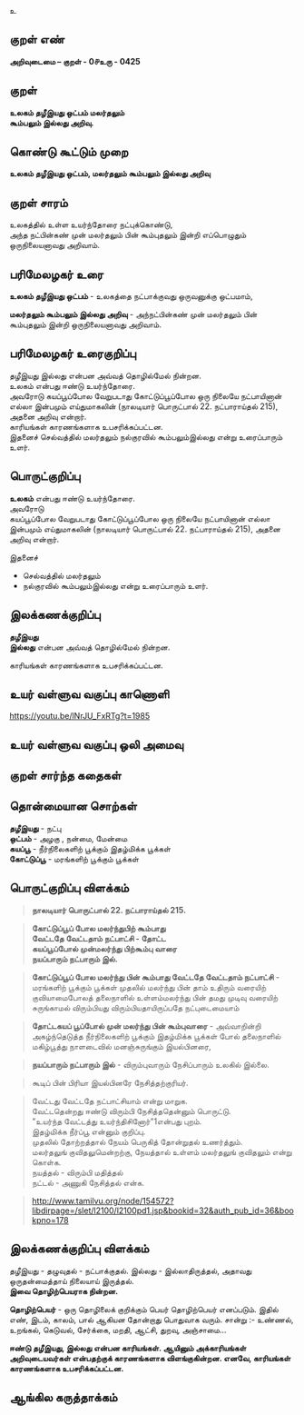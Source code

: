 உ

## குறள் எண் 

**அறிவுடைமை – குறள் - 0௪உரு - 0425**  

## குறள் 

**உலகம் தழீஇயது ஒட்பம் மலர்தலும்  
கூம்பலும் இல்லது அறிவு.**

## கொண்டு கூட்டும் முறை

**உலகம் தழீஇயது ஒட்பம், மலர்தலும் கூம்பலும் இல்லது அறிவு**

## குறள் சாரம் 

உலகத்தில் உள்ள உயர்ந்தோரை நட்புக்கொண்டு,  
அந்த நட்பின்கண் முன் மலர்தலும் பின் கூம்புதலும் இன்றி எப்பொழுதும் ஒருநிலையனாவது அறிவாம்.  
  
## பரிமேலழகர் உரை

**உலகம் தழீஇயது ஒட்பம்** - உலகத்தை நட்பாக்குவது ஒருவனுக்கு ஒட்பமாம்,  

**மலர்தலும் கூம்பலும் இல்லது அறிவு** - அந்நட்பின்கண் முன் மலர்தலும் பின் கூம்புதலும் இன்றி ஒருநிலையனாவது அறிவாம்.  
  
## பரிமேலழகர் உரைகுறிப்பு   

தழீஇயது இல்லது என்பன அவ்வத் தொழில்மேல் நின்றன.  
உலகம் என்பது ஈண்டு உயர்ந்தோரை.  
அவரோடு கயப்பூப்போல வேறுபடாது கோட்டுப்பூப்போல ஒரு நிலையே நட்பாயினான் எல்லா இன்பமும் எய்துமாகலின் (நாலடியார் பொருட்பால் 22. நட்பாராய்தல் 215), அதனை அறிவு என்றார்.  
காரியங்கள் காரணங்களாக உபசரிக்கப்பட்டன.  
இதனைச் செல்வத்தில் மலர்தலும் நல்குரவில் கூம்பலும்இல்லது என்று உரைப்பாரும் உளர்.    

## பொருட்குறிப்பு 

**உலகம்** என்பது ஈண்டு உயர்ந்தோரை.  
அவரோடு   
கயப்பூப்போல வேறுபடாது கோட்டுப்பூப்போல ஒரு நிலையே நட்பாயினான் எல்லா இன்பமும் எய்துமாகலின் (நாலடியார் பொருட்பால் 22. நட்பாராய்தல் 215), அதனை அறிவு என்றார்.  

இதனைச்  
* செல்வத்தில் மலர்தலும்  
* நல்குரவில் கூம்பலும்இல்லது என்று உரைப்பாரும் உளர்.  

## இலக்கணக்குறிப்பு  

**தழீஇயது**  
**இல்லது** என்பன அவ்வத் தொழில்மேல் நின்றன.  

காரியங்கள் காரணங்களாக உபசரிக்கப்பட்டன. 

## உயர் வள்ளுவ வகுப்பு காணொளி

https://youtu.be/lNrJU_FxRTg?t=1985

## உயர் வள்ளுவ வகுப்பு ஒலி அமைவு 

 
## குறள் சார்ந்த கதைகள் 


## தொன்மையான சொற்கள்

**தழீஇயது** - நட்பு  
**ஒட்பம்** -   அழகு , நன்மை, மேன்மை     
**கயப்பூ** -  நீர்நிலைகளிற் பூக்கும் இதழ்மிக்க பூக்கள்  
**கோட்டுப்பூ** -  மரங்களிற் பூக்கும் பூக்கள்   

## பொருட்குறிப்பு விளக்கம்

>**நாலடியார் பொருட்பால் 22. நட்பாராய்தல் 215.**  

>**கோட்டுப்பூப் போல மலர்ந்துபிற் கூம்பாது  
>வேட்டதே வேட்டதாம் நட்பாட்சி - தோட்ட  
>கயப்பூப்போல் முன்மலர்ந்து பிற்கூம்பு வாரை  
>நயப்பாரும் நட்பாரும் இல்.**

>**கோட்டுப்பூப் போல மலர்ந்து பின் கூம்பாது வேட்டதே வேட்டதாம் நட்பாட்சி** - மரங்களிற் பூக்கும் பூக்கள் முதலில் மலர்ந்து பின் தாம் உதிரும் வரையிற் குவியாமைபோலத் தலைநாளில் உள்ளம்மலர்ந்து பின் தமது முடிவு வரையிற் சுருங்காமல் விரும்பியது விரும்பியதாயிருப்பதே நட்புடைமையாம்  

>**தோட்டகயப் பூப்போல் முன் மலர்ந்து பின் கூம்புவாரை** - அவ்வாறின்றி அகழ்ந்தெடுத்த நீர்நிலைகளிற் பூக்கும் இதழ்மிக்க பூக்கள் போல் தலைநாளில் மகிழ்பூத்து நாளடைவில் மனஞ்சுருங்கும் இயல்பினரை,  

>**நயப்பாரும் நட்பாரும் இல்** - விரும்புவாரும் நேசிப்பாரும் உலகில் இல்லை.

>கூடிப் பின் பிரியா இயல்பினரே நேசித்தற்குரியர்.

>வேட்டது வேட்டதே நட்பாட்சியாம் என்று மாறுக.  
>வேட்டதென்றது ஈண்டு விரும்பி நேசித்ததென்னும் பொருட்டு.  
>"உயர்ந்த வேட்டத்து உயர்ந்திசினோர்"1என்பது புறம்.  
>இதழ்மிக்க நீர்ப்பூ என்னும் குறிப்பு.  
>முதலில் தோற்றத்தால் நேயம் பெருகித் தோன்றுதல் உணர்த்தும்.  
>மலர்தலுங் குவிதலுமென்றற்கு, நேயத்தால் உள்ளம் மலர்தலுங் குவிதலும் என்று கொள்க.  
>நயத்தல் - விரும்பி மதித்தல்  
>நட்டல் - அணுகி நேசித்தல் என்க.

>http://www.tamilvu.org/node/154572?libdirpage=/slet/l2100/l2100pd1.jsp&bookid=32&auth_pub_id=36&bookpno=178   

## இலக்கணக்குறிப்பு விளக்கம்

தழீஇயது - தழுவுதல் - நட்பாக்குதல். இல்லது - இல்லாதிருத்தல், அதாவது ஒருதன்மைத்தாய் நிலையாய் இருத்தல்.    
**இவை தொழிற்பெயராக நின்றன.** 

**தொழிற்பெயர்** - ஒரு தொழிலைக் குறிக்கும் பெயர் தொழிற்பெயர் எனப்படும். இதில் எண், இடம், காலம், பால் ஆகியன தோன்றாது பொதுவாக வரும்.  சான்று :- உண்ணல், உறங்கல், கெடுவல், சேர்க்கை, மறதி, ஆட்சி, துறவு, அஞ்சாமை...                                                                          

**ஈண்டு தழீஇயது, இல்லது என்பன காரியங்கள். ஆயினும் அக்காரியங்கள் அறிவுடையவர்கள் என்பதற்குக் காரணங்களாக விளங்குகின்றன. எனவே, காரியங்கள் காரணங்களாக உபசரிக்கப்பட்டன.** 

## ஆங்கில கருத்தாக்கம் 


